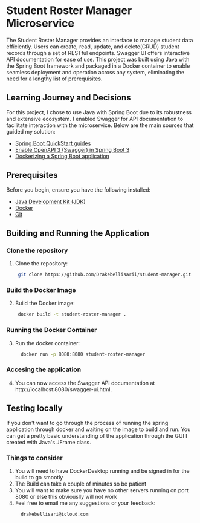# Student Roster Manager Microservice

The Student Roster Manager provides an interface to manage student data efficiently. Users can create, read, update, and delete(CRUD) student records through a set of RESTful endpoints. Swagger UI offers interactive API documentation for ease of use. This project was built using Java with the Spring Boot framework and packaged in a Docker container to enable seamless deployment and operation across any system, eliminating the need for a lengthy list of prerequisites.

## Learning Journey and Decisions

For this project, I chose to use Java with Spring Boot due to its robustness and extensive ecosystem. I enabled Swagger for API documentation to facilitate interaction with the microservice. Below are the main sources that guided my solution:

- [Spring Boot QuickStart guides](https://spring.io/guides)
- [Enable OpenAPI 3 (Swagger) in Spring Boot 3](https://www.baeldung.com/spring-boot-swagger-3)
- [Dockerizing a Spring Boot application](https://spring.io/guides/topicals/spring-boot-docker/)

## Prerequisites

Before you begin, ensure you have the following installed:

- [Java Development Kit (JDK)](https://www.oracle.com/java/technologies/javase-downloads.html)
- [Docker](https://www.docker.com/get-started)
- [Git](https://git-scm.com/)

## Building and Running the Application
### Clone the repository 
  1. Clone the repository:
     ```bash
      git clone https://github.com/Drakebellisarii/student-manager.git
### Build the Docker Image
  2. Build the Docker image:
     ```bash
      docker build -t student-roster-manager .
### Running the Docker Container
  3. Run the docker container:
     ```bash
       docker run -p 8080:8080 student-roster-manager
### Accesing the application
  4. You can now access the Swagger API documentation at http://localhost:8080/swagger-ui.html.
## Testing locally
If you don't want to go through the process of running the spring application through docker and waiting on the image to build and run. You can get a pretty basic understanding of the application through the GUI I created with Java's JFrame class.

### Things to consider
  1. You will need to have DockerDesktop running and be signed in for the build to go smootly
  2. The Build can take a couple of minutes so be patient
  3. You will want to make sure you have no other servers running on port 8080 or else this obviouslly will not work
  4. Feel free to email me any suggestions or your feedback:
      ```bash
        drakebellisari@icloud.com
